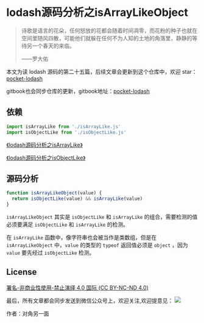 # lodash源码分析之isArrayLikeObject

> 诗歌是语言的花朵，任何怒放的花都会随着时间凋零，而花粉的种子也就在空间里随风四散，可能他们就躲在任何不为人知的土地的角落里，静静的等待另一个春天的来临。
>
> ——罗大佑

本文为读 lodash 源码的第二十五篇，后续文章会更新到这个仓库中，欢迎 star：[pocket-lodash](https://github.com/yeyuqiudeng/pocket-lodash)

gitbook也会同步仓库的更新，gitbook地址：[pocket-lodash](https://www.gitbook.com/book/yeyuqiudeng/pocket-lodash/details)

## 依赖

```javascript
import isArrayLike from './isArrayLike.js'
import isObjectLike from './isObjectLike.js'
```

[《lodash源码分析之isArrayLike》](./isArrayLike.md)

[《lodash源码分析之isObjectLike》](./isObjectLike.md)

## 源码分析

```javascript
function isArrayLikeObject(value) {
  return isObjectLike(value) && isArrayLike(value)
}
```

`isArrayLikeObject` 其实是 `isObjectLike` 和 `isArrayLike` 的组合，需要检测的值必须要满足 `isObjectLike` 和 `isArrayLike` 的检测。

在 `isArrayLike` 函数中，像字符串也会被当作是类数组，但是在 `isArrayLikeObject` 中，`value` 的类型的 `typeof` 返回值必须是 `object` ，因为 `value` 要先经过 `isObjectLike` 检测。

## License

[署名-非商业性使用-禁止演绎 4.0 国际 (CC BY-NC-ND 4.0)](http://creativecommons.org/licenses/by-nc-nd/4.0/)

最后，所有文章都会同步发送到微信公众号上，欢迎关注,欢迎提意见：  ![](https://raw.githubusercontent.com/yeyuqiudeng/resource/master/images/qrcode_front-end-article.jpg) 

作者：对角另一面 
